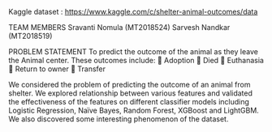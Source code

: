 Kaggle dataset : https://www.kaggle.com/c/shelter-animal-outcomes/data

TEAM MEMBERS 
Sravanti Nomula (MT2018524) Sarvesh Nandkar (MT2018519)

PROBLEM STATEMENT To predict the outcome of the animal as they leave the Animal center. 
These outcomes include:  Adoption  Died  Euthanasia  Return to owner  Transfer

We considered the problem of predicting the outcome of an animal from shelter. We explored relationship between various features  and validated the effectiveness of the features on different classifier models including Logistic Regression, Naïve Bayes, Random Forest, XGBoost and LightGBM. We also discovered some interesting phenomenon of the dataset. 
